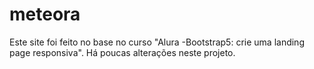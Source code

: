 # meteora
Este site foi feito no base no curso "Alura -Bootstrap5: crie uma landing page responsiva". Há poucas alterações neste projeto.

